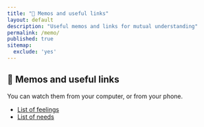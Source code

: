 ```yaml
---
title: "💾 Memos and useful links"
layout: default
description: "Useful memos and links for mutual understanding"
permalink: /memo/
published: true
sitemap:
  exclude: 'yes'
---
```

## 💾 Memos and useful links

You can watch them from your computer, or from your phone.

* [List of feelings](/feelings/ "List of feelings")
* [List of needs](/needs/ "List of needs")

